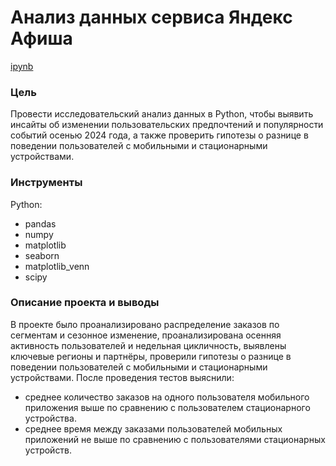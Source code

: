 # Анализ данных сервиса Яндекс Афиша
[ipynb](https://github.com/ghdena/Portfolio/blob/main/Afisha/Service_Afisha.ipynb)

### Цель
Провести исследовательский анализ данных в Python, чтобы выявить инсайты об изменении пользовательских предпочтений 
и популярности событий осенью 2024 года, а также проверить гипотезы о разнице в поведении пользователей с мобильными 
и стационарными устройствами.

### Инструменты
Python:
- pandas
- numpy
- matplotlib
- seaborn
- matplotlib_venn
- scipy

### Описание проекта и выводы
В проекте было проанализировано распределение заказов по сегментам и сезонное изменение, 
проанализирована осенняя активность пользователей и недельная цикличность,
выявлены ключевые регионы и партнёры, проверили гипотезы о разнице в поведении пользователей с мобильными 
и стационарными устройствами. После проведения тестов выяснили:
- среднее количество заказов на одного пользователя мобильного приложения выше по сравнению с пользователем стационарного устройства.
- среднее время между заказами пользователей мобильных приложений не выше по сравнению с пользователями стационарных устройств.
